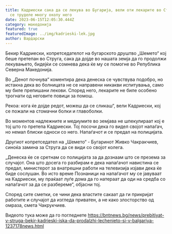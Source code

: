 ```yaml
---
title: Кадриески сака да се лекува во Бугарија, вели оти лекарите во Струга не
  се труделе многу околу него
date: 2023-06-15T12:05:30.444Z
category: македонија
featured: true
featuredImage: ../img/kadrieski-lek.jpg
author: Вардарски
---
```

Бекир Кадриески, копретседателот на бугарското друштво „Шемето“ кој беше претепан во Струга, сака да дојде во нашата земја да го продолжи лекувањето, бидејќи се сомнева дека ќе му се помогне во Република Северна Македонија.

Во „Денот почнува“ коментира дека денеска се чувствува подобро, но истакна дека во болницата не се направени никакви испитувања, само му биле препишани лекови. Според него, лекарите не биле особено трогнати од неговите повици за помош.

Рекоа: кога ќе дојде редот, можеш да се сликаш“, вели Кадриески, кој се пожали на стомачни болки и главоболки.

Во моментов надлежните и медиумите во земјава не шпекулираат кој е тој што го претепа Кадриески. Тој посочи дека го видел својот напаѓач, но немал блиски односи со него. Напаѓачот и се предал на полицијата.

Другиот копретседател на „Шемето“ - Бугаринот Живко Чакракчиев, синоќа замина за Струга да се види со својот колега.

„Денеска ќе се сретнам со полицијата за да дознаам што се презема за случајот. Она што досега го разбирам е дека напаѓачот навистина се предал, министерот за внатрешни работи на телевизија изјави дека ќе биде сослушан. Во исто време Познаници на напаѓачот му се јавуваат на Кадриески, му праќаат луѓе дома да го натераат да оди на средба со напаѓачот за да се разбереме“, објасни тој.

Според сите сметки, се чини дека властите сакаат да ги прикријат работите и случајот да изгледа приватен, а не како злосторство од омраза, смета Чакрукчиев.



Видеото тука може да го погледнете <https://bntnews.bg/news/prebitiyat-v-struga-bekir-kadrieski-iska-da-prodalzhi-lechenieto-si-v-balgariya-1237178news.html>